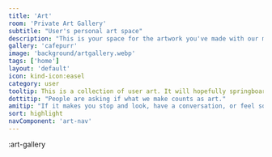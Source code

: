 ```yaml
---
title: 'Art'
room: 'Private Art Gallery'
subtitle: "User's personal art space"
description: "This is your space for the artwork you've made with our modellers. Thanks for being a part of the Kind Community"
gallery: 'cafepurr'
image: 'background/artgallery.webp'
tags: ['home']
layout: 'default'
icon: kind-icon:easel
category: user
tooltip: This is a collection of user art. It will hopefully springboard into a more fully-featured editor and image playground
dottitip: "People are asking if what we make counts as art."
amitip: "If it makes you stop and look, have a conversation, or feel something new, I’d say it does it's job!"
sort: highlight
navComponent: 'art-nav'
---
```


:art-gallery
